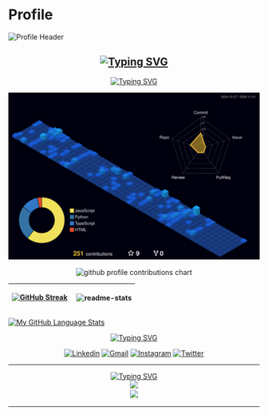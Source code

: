 # Profile

![Profile Header](https://github.com/induwarafernando/induwarafernando/blob/main/Green%20Simple%20Manager%20LinkedIn%20Banner%20(1).gif)


<h2 align="center">
<div>
    <a href="https://git.io/typing-svg">
    <img src="https://readme-typing-svg.demolab.com?font=Fira+Code&color=d580ff&center=true&vCenter=true&width=435&lines=Hi%2C+I'm+Induwara" alt="Typing SVG" />
    </a>
</div>		
</h2>

<div align="center">
    <a href="https://git.io/typing-svg">
        <img src="https://readme-typing-svg.demolab.com?font=Fira+Code&duration=1&pause=1&color=DD9AFF&center=true&vCenter=true&repeat=false&width=435&lines=My+Contributions" alt="Typing SVG" />
    </a>
</div>


![Contributions](https://github.com/induwarafernando/induwarafernando/blob/main/profile-3d-contrib/profile-night-view.svg)


<p align="center" >
	<picture>
	  <source media="(prefers-color-scheme: dark)"  srcset="https://raw.githubusercontent.com/induwarafernando/induwarafernando/output-3d-contrib/profile-custom-hacker.svg" />
	  <img alt="github profile contributions chart"    src="https://raw.githubusercontent.com/induwarafernando/induwarafernando/output-3d-contrib/profile-custom-hacker.svg" />
	</picture>
</p>

| [![GitHub Streak](http://github-readme-streak-stats.herokuapp.com?user=induwarafernando&theme=midnight-purple&hide_border=true)](https://git.io/streak-stats) | <p align="left">&nbsp;<img align="center" src="https://github-readme-stats.vercel.app/api?username=induwarafernando&show_icons=true&theme=midnight-purple&rank_icon=github&hide_border=true&locale=en" alt="readme-stats" /></p> |
| ------------- | ------------- |

[![My GitHub Language Stats](https://github-readme-stats.vercel.app/api/top-langs/?username=induwarafernando&langs_count=5&theme=tokyonight)]()



<div align="center">
<a href="https://git.io/typing-svg">
        <img src="https://readme-typing-svg.demolab.com?font=Fira+Code&duration=1&pause=1&color=00FF00&center=true&vCenter=true&repeat=false&width=435&lines=My+Socials" 
alt="Typing SVG" />
</a>
    

[![Linkedin](https://img.shields.io/badge/LinkedIn-0077B5?style=for-the-badge&logo=linkedin&logoColor=white)](https://www.linkedin.com/in/induwara-fernando-994396243/)
[![Gmail](https://img.shields.io/badge/Gmail-D14836?style=for-the-badge&logo=gmail&logoColor=white)](mailto:induwarafernando9@gmail.com)
[![Instagram](https://img.shields.io/badge/Instagram-E4405F?style=for-the-badge&logo=instagram&logoColor=white)](https://www.instagram.com/__.induwara/)
[![Twitter](https://img.shields.io/badge/Twitter-1DA1F2?style=for-the-badge&logo=twitter&logoColor=white&link=https%3A%2F%2Ftwitter.com%2Fitzluminara)](https://twitter.com/InduwaraKF)
<div>
<hr> 

<p align="center">
    <a href="https://git.io/typing-svg">
        <img src="https://readme-typing-svg.demolab.com?font=Fira+Code&duration=1&pause=1&color=ABD200&center=true&vCenter=true&repeat=false&width=435&lines=Languages+and+Tools" alt="Typing SVG" />
    </a>
    <br>
    <a href="https://skillicons.dev">
        <img src="https://skillicons.dev/icons?i=js,py,cs,html,css,tailwind,linux,git" />
        <br>
        <img src="https://skillicons.dev/icons?i=vscode,salesforce" />
    </a>
</p>
<hr>

